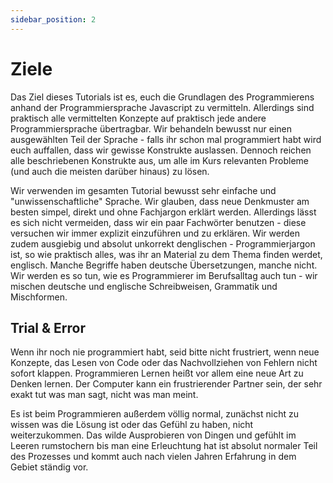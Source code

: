 ```yaml
---
sidebar_position: 2
---
```


# Ziele

Das Ziel dieses Tutorials ist es, euch die Grundlagen des Programmierens anhand der Programmiersprache Javascript zu vermitteln. Allerdings sind praktisch alle vermittelten Konzepte auf praktisch jede andere Programmiersprache übertragbar. Wir behandeln bewusst nur einen ausgewählten Teil der Sprache - falls ihr schon mal programmiert habt wird euch auffallen, dass wir gewisse Konstrukte auslassen. Dennoch reichen alle beschriebenen Konstrukte aus, um alle im Kurs relevanten Probleme (und auch die meisten darüber hinaus) zu lösen.

Wir verwenden im gesamten Tutorial bewusst sehr einfache und "unwissenschaftliche" Sprache. Wir glauben, dass neue Denkmuster am besten simpel, direkt und ohne Fachjargon erklärt werden. Allerdings lässt es sich nicht vermeiden, dass wir ein paar Fachwörter benutzen - diese versuchen wir immer explizit einzuführen und zu erklären. Wir werden zudem ausgiebig und absolut unkorrekt denglischen - Programmierjargon ist, so wie praktisch alles, was ihr an Material zu dem Thema finden werdet, englisch. Manche Begriffe haben deutsche Übersetzungen, manche nicht. Wir werden es so tun, wie es Programmierer im Berufsalltag auch tun - wir mischen deutsche und englische Schreibweisen, Grammatik und Mischformen.

## Trial & Error

Wenn ihr noch nie programmiert habt, seid bitte nicht frustriert, wenn neue Konzepte, das Lesen von Code oder das Nachvollziehen von Fehlern nicht sofort klappen. Programmieren Lernen heißt vor allem eine neue Art zu Denken lernen. Der Computer kann ein frustrierender Partner sein, der sehr exakt tut was man sagt, nicht was man meint.

Es ist beim Programmieren außerdem völlig normal, zunächst nicht zu wissen was die Lösung ist oder das Gefühl zu haben, nicht weiterzukommen. Das wilde Ausprobieren von Dingen und gefühlt im Leeren rumstochern bis man eine Erleuchtung hat ist absolut normaler Teil des Prozesses und kommt auch nach vielen Jahren Erfahrung in dem Gebiet ständig vor.
